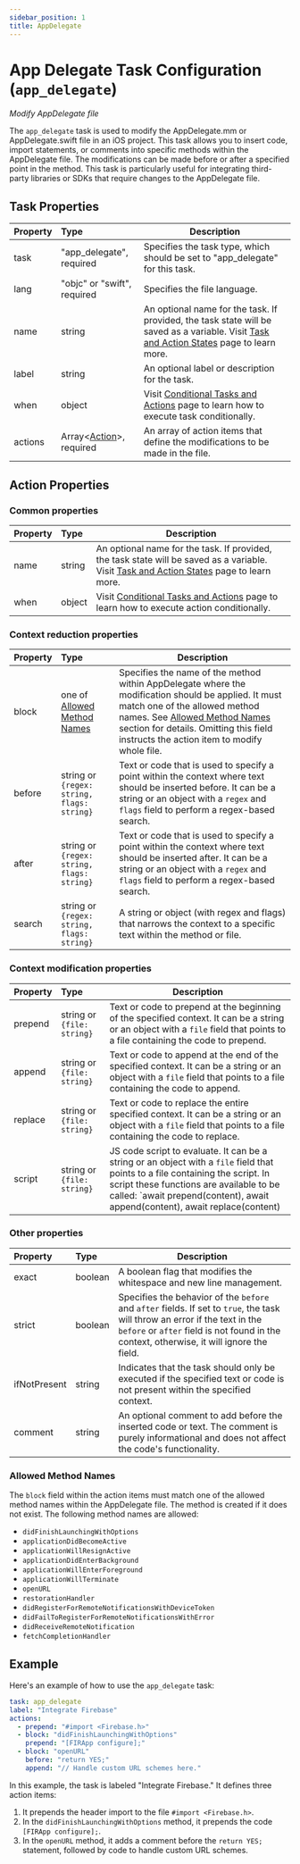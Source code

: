 ```yaml
---
sidebar_position: 1
title: AppDelegate
---
```


# App Delegate Task Configuration (`app_delegate`)

_Modify AppDelegate file_

The `app_delegate` task is used to modify the AppDelegate.mm or AppDelegate.swift file in an iOS project. This task allows you to insert code, import
statements, or
comments into specific methods within the AppDelegate file. The modifications can be made before or after a specified point in the method. This
task is particularly useful for integrating third-party libraries or SDKs that require changes to the AppDelegate file.

## Task Properties

| Property | Type                                            | Description                                                                                                                                              |
|:---------|:------------------------------------------------|----------------------------------------------------------------------------------------------------------------------------------------------------------|
| task     | "app_delegate", required                        | Specifies the task type, which should be set to "app_delegate" for this task.                                                                            |
| lang     | "objc" or "swift", required                     | Specifies the file language.                                                                                                                             |
| name     | string                                          | An optional name for the task. If provided, the task state will be saved as a variable. Visit [Task and Action States](../../states) page to learn more. |
| label    | string                                          | An optional label or description for the task.                                                                                                           |
| when     | object                                          | Visit [Conditional Tasks and Actions](../../when) page to learn how to execute task conditionally.                                                       |
| actions  | Array\<[Action](#action-properties)\>, required | An array of action items that define the modifications to be made in the file.                                                                           |

## Action Properties

### Common properties

| Property | Type   | Description                                                                                                                                              |
|:---------|:-------|----------------------------------------------------------------------------------------------------------------------------------------------------------|
| name     | string | An optional name for the task. If provided, the task state will be saved as a variable. Visit [Task and Action States](../../states) page to learn more. |
| when     | object | Visit [Conditional Tasks and Actions](../../when)  page to learn how to execute action conditionally.                                                    |

### Context reduction properties

| Property | Type                                                 | Description                                                                                                                                                                                                                                                                             |
|:---------|:-----------------------------------------------------|-----------------------------------------------------------------------------------------------------------------------------------------------------------------------------------------------------------------------------------------------------------------------------------------|
| block    | one of [Allowed Method Names](#allowed-method-names) | Specifies the name of the method within AppDelegate where the modification should be applied. It must match one of the allowed method names. See [Allowed Method Names](#allowed-method-names) section for details. Omitting this field instructs the action item to modify whole file. |
| before   | string or `{regex: string, flags: string}`           | Text or code that is used to specify a point within the context where text should be inserted before. It can be a string or an object with a `regex` and `flags` field to perform a regex-based search.                                                                                 |
| after    | string or `{regex: string, flags: string}`           | Text or code that is used to specify a point within the context where text should be inserted after. It can be a string or an object with a `regex` and `flags` field to perform a regex-based search.                                                                                  |
| search   | string or `{regex: string, flags: string}`           | A string or object (with regex and flags) that narrows the context to a specific text within the method or file.                                                                                                                                                                        |

### Context modification properties

| Property | Type                       | Description                                                                                                                                                                  |
|:---------|:---------------------------|------------------------------------------------------------------------------------------------------------------------------------------------------------------------------|
| prepend  | string or `{file: string}` | Text or code to prepend at the beginning of the specified context. It can be a string or an object with a `file` field that points to a file containing the code to prepend. |
| append   | string or `{file: string}` | Text or code to append at the end of the specified context. It can be a string or an object with a `file` field that points to a file containing the code to append.         |
| replace  | string or `{file: string}` | Text or code to replace the entire specified context. It can be a string or an object with a `file` field that points to a file containing the code to replace.              |
| script   | string or `{file: string}` | JS code script to evaluate. It can be a string or an object with a `file` field that points to a file containing the script. In script these functions are available to be called: `await prepend(content), await append(content), await replace(content) |

### Other properties

| Property     | Type    | Description                                                                                                                                                                                                              |
|:-------------|:--------|--------------------------------------------------------------------------------------------------------------------------------------------------------------------------------------------------------------------------|
| exact        | boolean | A boolean flag that modifies the whitespace and new line management.                                                                                                                                                     |
| strict       | boolean | Specifies the behavior of the `before` and `after` fields. If set to `true`, the task will throw an error if the text in the `before` or `after` field is not found in the context, otherwise, it will ignore the field. |
| ifNotPresent | string  | Indicates that the task should only be executed if the specified text or code is not present within the specified context.                                                                                               |
| comment      | string  | An optional comment to add before the inserted code or text. The comment is purely informational and does not affect the code's functionality.                                                                           |

### Allowed Method Names

The `block` field within the action items must match one of the allowed method names within the AppDelegate file. The method is created if it does
not exist. The following method names are allowed:

- `didFinishLaunchingWithOptions`
- `applicationDidBecomeActive`
- `applicationWillResignActive`
- `applicationDidEnterBackground`
- `applicationWillEnterForeground`
- `applicationWillTerminate`
- `openURL`
- `restorationHandler`
- `didRegisterForRemoteNotificationsWithDeviceToken`
- `didFailToRegisterForRemoteNotificationsWithError`
- `didReceiveRemoteNotification`
- `fetchCompletionHandler`

## Example

Here's an example of how to use the `app_delegate` task:

```yaml
task: app_delegate
label: "Integrate Firebase"
actions:
  - prepend: "#import <Firebase.h>"
  - block: "didFinishLaunchingWithOptions"
    prepend: "[FIRApp configure];"
  - block: "openURL"
    before: "return YES;"
    append: "// Handle custom URL schemes here."
```

In this example, the task is labeled "Integrate Firebase." It defines three action items:

1. It prepends the header import to the file `#import <Firebase.h>`.
2. In the `didFinishLaunchingWithOptions` method, it prepends the code `[FIRApp configure];`.
3. In the `openURL` method, it adds a comment before the `return YES;` statement, followed by code to handle custom URL schemes.
